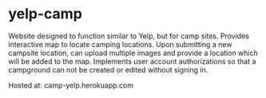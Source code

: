 # yelp-camp
Website designed to function similar to Yelp, but for camp sites. Provides interactive map to locate camping locations. Upon submitting a new campsite location, can upload multiple images and provide a location which will be added to the map. Implements user account authorizations so that a campground can not be created or edited without signing in.

Hosted at: camp-yelp.herokuapp.com

